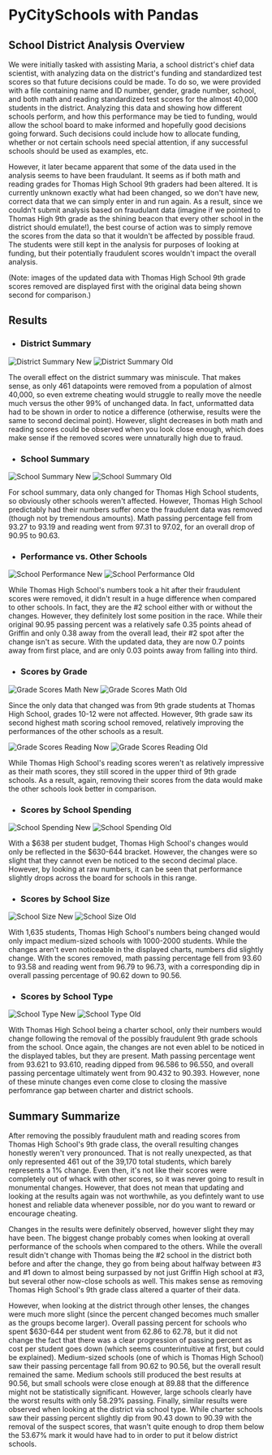 # PyCitySchools with Pandas

## School District Analysis Overview

We were initially tasked with assisting Maria, a school district's chief data scientist, with analyzing data on the district's funding and standardized test scores so that future decisions could be made.  To do so, we were provided with a file containing name and ID number, gender, grade number, school, and both math and reading standardized test scores for the almost 40,000 students in the district.  Analyzing this data and showing how different schools perform, and how this performance may be tied to funding, would allow the school board to make informed and hopefully good decisions going forward.  Such decisions could include how to allocate funding, whether or not certain schools need special attention, if any successful schools should be used as examples, etc.

However, it later became apparent that some of the data used in the analysis seems to have been fraudulant.  It seems as if both math and reading grades for Thomas High School 9th graders had been altered.  It is currently unknown exactly what had been changed, so we don't have new, correct data that we can simply enter in and run again.  As a result, since we couldn't submit analysis based on fraudulant data (imagine if we pointed to Thomas High 9th grade as the shining beacon that every other school in the district should emulate!), the best course of action was to simply remove the scores from the data so that it wouldn't be affected by possible fraud.  The students were still kept in the analysis for purposes of looking at funding, but their potentially fraudulent scores wouldn't impact the overall analysis.

(Note: images of the updated data with Thomas High School 9th grade scores removed are displayed first with the original data being shown second for comparison.)

## Results

* ### District Summary
![District Summary New](https://github.com/Jeffstr00/School_District_Analysis/blob/main/Resources/schools_211.png)
![District Summary Old](https://github.com/Jeffstr00/School_District_Analysis/blob/main/Resources/schools_212.png)

The overall effect on the district summary was miniscule.  That makes sense, as only 461 datapoints were removed from a population of almost 40,000, so even extreme cheating would struggle to really move the needle much versus the other 99% of unchanged data.  In fact, unformatted data had to be shown in order to notice a difference (otherwise, results were the same to second decimal point).  However, slight decreases in both math and reading scores could be observed when you look close enough, which does make sense if the removed scores were unnaturally high due to fraud.

* ### School Summary
![School Summary New](https://github.com/Jeffstr00/School_District_Analysis/blob/main/Resources/schools_221.png)
![School Summary Old](https://github.com/Jeffstr00/School_District_Analysis/blob/main/Resources/schools_222.png)

For school summary, data only changed for Thomas High School students, so obviously other schools weren't affected.  However, Thomas High School predictably had their numbers suffer once the fraudulent data was removed (though not by tremendous amounts).  Math passing percentage fell from 93.27 to 93.19 and reading went from 97.31 to 97.02, for an overall drop of 90.95 to 90.63.

* ### Performance vs. Other Schools
![School Performance New](https://github.com/Jeffstr00/School_District_Analysis/blob/main/Resources/schools_231.png)
![School Performance Old](https://github.com/Jeffstr00/School_District_Analysis/blob/main/Resources/schools_232.png)

While Thomas High School's numbers took a hit after their fraudulent scores were removed, it didn't result in a huge difference when compared to other schools.  In fact, they are the #2 school either with or without the changes.  However, they definitely lost some position in the race.  While their original 90.95 passing percent was a relatively safe 0.35 points ahead of Griffin and only 0.38 away from the overall lead, their #2 spot after the change isn't as secure.  With the updated data, they are now 0.7 points away from first place, and are only 0.03 points away from falling into third.

* ### Scores by Grade
![Grade Scores Math New](https://github.com/Jeffstr00/School_District_Analysis/blob/main/Resources/schools_241math.png)
![Grade Scores Math Old](https://github.com/Jeffstr00/School_District_Analysis/blob/main/Resources/schools_242math.png)

Since the only data that changed was from 9th grade students at Thomas High School, grades 10-12 were not affected.  However, 9th grade saw its second highest math scoring school removed, relatively improving the performances of the other schools as a result.

![Grade Scores Reading Now](https://github.com/Jeffstr00/School_District_Analysis/blob/main/Resources/schools_241reading.png)
![Grade Scores Reading Old](https://github.com/Jeffstr00/School_District_Analysis/blob/main/Resources/schools_242reading.png)

While Thomas High School's reading scores weren't as relatively impressive as their math scores, they still scored in the upper third of 9th grade schools.  As a result, again, removing their scores from the data would make the other schools look better in comparison.

* ### Scores by School Spending
![School Spending New](https://github.com/Jeffstr00/School_District_Analysis/blob/main/Resources/schools_251.png)
![School Spending Old](https://github.com/Jeffstr00/School_District_Analysis/blob/main/Resources/schools_252.png)

With a $638 per student budget, Thomas High School's changes would only be reflected in the $630-644 bracket.  However, the changes were so slight that they cannot even be noticed to the second decimal place.  However, by looking at raw numbers, it can be seen that performance slightly drops across the board for schools in this range.

* ### Scores by School Size
![School Size New](https://github.com/Jeffstr00/School_District_Analysis/blob/main/Resources/schools_261.png)
![School Size Old](https://github.com/Jeffstr00/School_District_Analysis/blob/main/Resources/schools_261.png)

With 1,635 students, Thomas High School's numbers being changed would only impact medium-sized schools with 1000-2000 students.  While the changes aren't even noticeable in the displayed charts, numbers did slightly change.  With the scores removed, math passing percentage fell from 93.60 to 93.58 and reading went from 96.79 to 96.73, with a corresponding dip in overall passing percentage of 90.62 down to 90.56.

* ### Scores by School Type
![School Type New](https://github.com/Jeffstr00/School_District_Analysis/blob/main/Resources/schools_271.png)
![School Type Old](https://github.com/Jeffstr00/School_District_Analysis/blob/main/Resources/schools_271.png)

With Thomas High School being a charter school, only their numbers would change following the removal of the possibly fraudulent 9th grade schools from the school.  Once again, the changes are not even ablel to be noticed in the displayed tables, but they are present.  Math passing percentage went from 93.621 to 93.610, reading dipped from 96.586 to 96.550, and overall passing percentage ultimately went from 90.432 to 90.393.  However, none of these minute changes even come close to closing the massive perfomrance gap between charter and district schools.

## Summary Summarize

After removing the possibly fraudulent math and reading scores from Thomas High School's 9th grade class, the overall resulting changes honestly weren't very pronounced.  That is not really unexpected, as that only represented 461 out of the 39,170 total students, which barely represents a 1% change.  Even then, it's not like their scores were completely out of whack with other scores, so it was never going to result in monumental changes.  However, that does not mean that updating and looking at the results again was not worthwhile, as you defintely want to use honest and reliable data whenever possible, nor do you want to reward or encourage cheating.

Changes in the results were definitely observed, however slight they may have been.  The biggest change probably comes when looking at overall performance of the schools when compared to the others.  While the overall result didn't change with Thomas being the #2 school in the district both before and after the change, they go from being about halfway between #3 and #1 down to almost being surpassed by not just Griffin High school at #3, but several other now-close schools as well.  This makes sense as removing Thomas High School's 9th grade class altered a quarter of their data.

However, when looking at the district through other lenses, the changes were much more slight (since the percent changed becomes much smaller as the groups become larger).  Overall passing percent for schools who spent $630-644 per student went from 62.86 to 62.78, but it did not change the fact that there was a clear progression of passing percent as cost per student goes down (which seems counterintuitive at first, but could be explained).  Medium-sized schools (one of which is Thomas High School) saw their passing percentage fall from 90.62 to 90.56, but the overall result remained the same.  Medium schools still produced the best results at 90.56, but small schools were close enough at 89.88 that the difference might not be statistically significant.  However, large schools clearly have the worst results with only 58.29% passing.  Finally, similar results were observed when looking at the district via school type.  While charter schools saw their passing percent slightly dip from 90.43 down to 90.39 with the removal of the suspect scores, that wasn't quite enough to drop them below the 53.67% mark it would have had to in order to put it below district schools.
